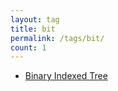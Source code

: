 ```yaml
---
layout: tag
title: bit
permalink: /tags/bit/
count: 1
---
```


- [Binary Indexed Tree](https://kishuagarwal.github.io/binary-indexed-tree.html)
